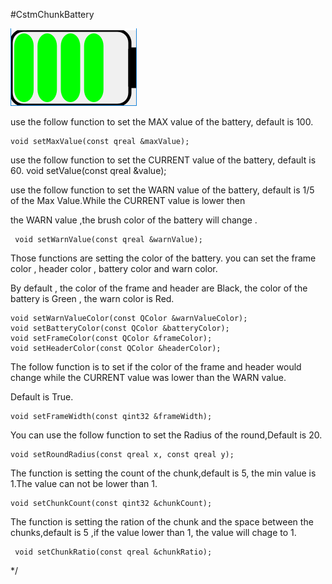 #CstmChunkBattery

![CstmChunkBattery](../IMAGE/CstmChunkBattery.png)


<p> use the follow function to set the MAX value of the battery, default is 100.

	void setMaxValue(const qreal &maxValue);

<p> use the follow function to set the CURRENT value of the battery, default is 60.
	void setValue(const qreal &value);

<p> use the follow function to set the WARN value of the battery, default is 1/5 of the Max Value.While the CURRENT value is lower then
<p> the WARN value ,the brush color of the battery will change .

	 void setWarnValue(const qreal &warnValue);

<p> Those functions are setting the color of the battery.  you can set the frame color , header color , battery color and warn color.
<p> By default , the color of the frame and header are Black, the color of the battery is Green , the warn color is Red.

	void setWarnValueColor(const QColor &warnValueColor);
	void setBatteryColor(const QColor &batteryColor);
	void setFrameColor(const QColor &frameColor);
	void setHeaderColor(const QColor &headerColor);

<p> The follow function is to set if the color of the frame and header would change while the CURRENT value was lower than the WARN value.
<p> Default is True.

	void setFrameWidth(const qint32 &frameWidth);

<p> You can use the follow function to set the Radius of the round,Default is 20.

	void setRoundRadius(const qreal x, const qreal y);

<p> The function is setting the count of the chunk,default is 5, the min value is 1.The value can not  be lower than 1.
	
	void setChunkCount(const qint32 &chunkCount);

<p> The function is setting the ration of the chunk and the space between the chunks,default is 5 ,if the value lower than 1, the value will chage to 1.

	 void setChunkRatio(const qreal &chunkRatio);
*/
